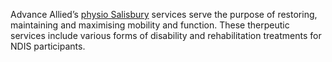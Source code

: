 Advance Allied’s <a href="https://advanceallied.com/physio-salisbury/">physio Salisbury</a> services serve the purpose of restoring, maintaining and maximising mobility and function. These therpeutic services include various forms of disability and rehabilitation treatments for NDIS participants.
